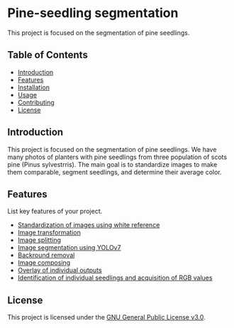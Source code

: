 # Pine-seedling segmentation

This project is focused on the segmentation of pine seedlings.

## Table of Contents

- [Introduction](#introduction)
- [Features](#features)
- [Installation](#installation)
- [Usage](#usage)
- [Contributing](#contributing)
- [License](#license)

## Introduction

This project is focused on the segmentation of pine seedlings. We have many photos of planters with pine seedlings from three population of scots pine (Pinus sylvestrris). The main goal is to standardize images to make them comparable, segment seedlings, and determine their average color.

## Features

List key features of your project.

- [Standardization of images using white reference](./1_standardization)
- [Image transformation](./2_transformation)
- [Image splitting](./3_splitting)
- [Image segmentation using YOLOv7](./4_segmentation)
- [Backround removal](./5_backround_removal)
- [Image composing](./6_composing)
- [Overlay of individual outputs](./7_overlaying)
- [Identification of individual seedlings and acquisition of RGB values](./8_RGB_acquisition)

## License
This project is licensed under the [GNU General Public License v3.0](LICENSE).
